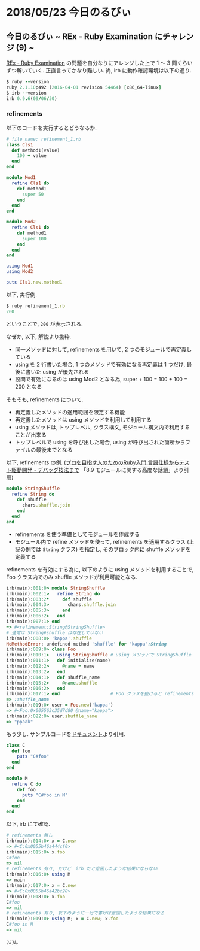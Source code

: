 # 2018/05/23 今日のるびぃ

## 今日のるびぃ ~ REx - Ruby Examination にチャレンジ (9) ~

[REx - Ruby Examination](https://rex.libertyfish.co.jp/) の問題を自分なりにアレンジした上で 1 〜 3 問くらいずつ解いていく. 正直言ってかなり難しい. 尚, irb に動作確認環境は以下の通り.

```ruby
$ ruby --version
ruby 2.1.10p492 (2016-04-01 revision 54464) [x86_64-linux]
$ irb --version
irb 0.9.6(09/06/30)
```

### refinements

以下のコードを実行するとどうなるか.

```ruby
# file name: refinement_1.rb
class Cls1
  def method1(value)
    100 + value
  end
end

module Mod1
  refine Cls1 do
    def method1
      super 50
    end
  end
end

module Mod2
  refine Cls1 do
    def method1
      super 100
    end
  end
end

using Mod1
using Mod2

puts Cls1.new.method1
```

以下, 実行例.

```ruby
$ ruby refinement_1.rb 
200
```

ということで, `200` が表示される.

なぜか, 以下, 解説より抜粋.

* 同一メソッドに対して, refinements を用いて, 2 つのモジュールで再定義している
* using を 2 行書いた場合, 1 つのメソッドで有効になる再定義は 1 つだけ, 最後に書いた using が優先される
* 設問で有効になるのは using Mod2 となる為, super + 100 = 100 + 100 = 200 となる

そもそも, refinements について.

* 再定義したメソッドの適用範囲を限定する機能
* 再定義したメソッドは using メソッドを利用して利用する
* using メソッドは, トップレベル, クラス構文, モジュール構文内で利用することが出来る
* トップレベルで using を呼び出した場合, using が呼び出された箇所からファイルの最後までとなる

以下, refinements の例. ([プロを目指す人のためのRuby入門 言語仕様からテスト駆動開発・デバッグ技法まで](http://gihyo.jp/book/2017/978-4-7741-9397-7) 「8.9 モジュールに関する高度な話題」より引用)

```ruby
module StringShuffle
  refine String do
    def shuffle
      chars.shuffle.join
    end
  end
end
```

* refinements を使う準備としてモジュールを作成する
* モジュール内で refine メソッドを使って, refinements を適用するクラス (上記の例では `String` クラス) を指定し, そのブロック内に shuffle メソッドを定義する

refinements を有効にする為に, 以下のように using メソッドを利用することで, Foo クラス内でのみ shuffle メソッドが利用可能となる.

```ruby
irb(main):001:0> module StringShuffle
irb(main):002:1>   refine String do
irb(main):003:2*     def shuffle
irb(main):004:3>       chars.shuffle.join
irb(main):005:3>     end
irb(main):006:2>   end
irb(main):007:1> end
=> #<refinement:String@StringShuffle>
# 通常は String#shuffle は存在していない
irb(main):008:0> 'kappa'.shuffle
NoMethodError: undefined method 'shuffle' for "kappa":String
irb(main):009:0> class Foo
irb(main):010:1>   using StringShuffle # using メソッドで StringShuffle を利用する (refinements を有効にする)
irb(main):011:1>   def initialize(name)
irb(main):012:2>     @name = name
irb(main):013:2>   end
irb(main):014:1>   def shuffle_name
irb(main):015:2>     @name.shuffle
irb(main):016:2>   end
irb(main):017:1> end                   # Foo クラスを抜けると refinements は無効となる
=> :shuffle_name
irb(main):019:0> user = Foo.new('kappa')
=> #<Foo:0x005563c35d7d80 @name="kappa">
irb(main):022:0> user.shuffle_name
=> "ppaak"
```

もう少し. サンプルコードを[ドキュメント](https://docs.ruby-lang.org/ja/latest/method/Module/i/refine.html)より引用.

```ruby
class C
  def foo
    puts "C#foo"
  end
end

module M
  refine C do
    def foo
      puts "C#foo in M"
    end
  end
end
```

以下, irb にて確認.

```ruby
# refinements 無し
irb(main):014:0> x = C.new
=> #<C:0x0055b46a444cf0>
irb(main):015:0> x.foo
C#foo
=> nil
# refinements 有り, だけど　irb だと意図したような結果にならない
irb(main):016:0> using M
=> main
irb(main):017:0> x = C.new
=> #<C:0x0055b46a42bc28>
irb(main):018:0> x.foo
C#foo
=> nil
# refinements 有り, 以下のように一行で書けば意図したような結果になる
irb(main):019:0> using M; x = C.new; x.foo
C#foo in M
=> nil
```

ﾌﾑﾌﾑ.
